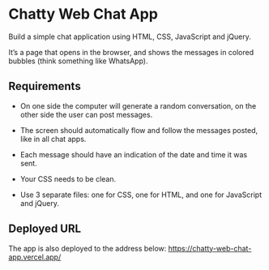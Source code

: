 # Chatty Web Chat App

Build a simple chat application using HTML, CSS, JavaScript and jQuery.

It’s a page that opens in the browser, and shows the messages in colored bubbles (think something like WhatsApp).

## Requirements
 
* On one side the computer will generate a random conversation, on the other side the user can post messages.
 
* The screen should automatically flow and follow the messages posted, like in all chat apps.
 
* Each message should have an indication of the date and time it was sent.
 
* Your CSS needs to be clean.
 
* Use 3 separate files: one for CSS, one for HTML, and one for JavaScript and jQuery.

## Deployed URL
The app is also deployed to the address below:
https://chatty-web-chat-app.vercel.app/
